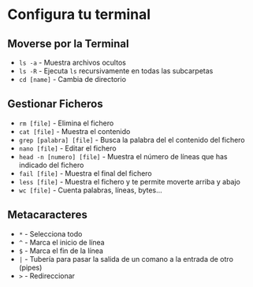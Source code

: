 # Configura tu terminal

## Moverse por la Terminal
- `ls -a` - Muestra archivos ocultos
- `ls -R` - Ejecuta `ls` recursivamente en todas las subcarpetas
- `cd [name]` - Cambia de directorio

## Gestionar Ficheros
- `rm [file]` - Elimina el fichero
- `cat [file]` - Muestra el contenido
- `grep [palabra] [file]` - Busca la palabra del el contenido del fichero
- `nano [file]` - Editar el fichero
- `head -n [numero] [file]` - Muestra el número de líneas que has indicado del fichero
- `fail [file]` - Muestra el final del fichero
- `less [file]` - Muestra el fichero y te permite moverte arriba y abajo
- `wc [file]` - Cuenta palabras, líneas, bytes...

## Metacaracteres
- `*` - Selecciona todo
- `^` - Marca el inicio de línea
- `$` - Marca el fin de la línea
- `|` - Tubería para pasar la salida de un comano a la entrada de otro (pipes)
- `>` - Redireccionar